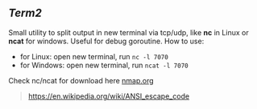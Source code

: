 ## _Term2_

Small utility to split output in new terminal via tcp/udp, like **nc** in Linux or **ncat** for windows. Useful for debug goroutine.
How to use:
 - for Linux: open new terminal, run `nc -l 7070` 
 - for Windows: open new terminal, run `ncat -l 7070`

Check nc/ncat for download here [nmap.org](https://nmap.org/download.html)


> https://en.wikipedia.org/wiki/ANSI_escape_code
